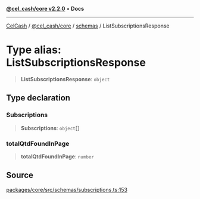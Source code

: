 [**@cel_cash/core v2.2.0**](../../README.md) • **Docs**

***

[CelCash](../../../../packages.md) / [@cel\_cash/core](../../README.md) / [schemas](../README.md) / ListSubscriptionsResponse

# Type alias: ListSubscriptionsResponse

> **ListSubscriptionsResponse**: `object`

## Type declaration

### Subscriptions

> **Subscriptions**: `object`[]

### totalQtdFoundInPage

> **totalQtdFoundInPage**: `number`

## Source

[packages/core/src/schemas/subscriptions.ts:153](https://github.com/Pyxlab/celcash/blob/9e2eeefc75067a4b86d18d5bb144eb4446f097c2/packages/core/src/schemas/subscriptions.ts#L153)
